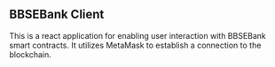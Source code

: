 ## BBSEBank Client
This is a react application for enabling user interaction with BBSEBank smart contracts. It utilizes MetaMask to establish a connection to the blockchain.